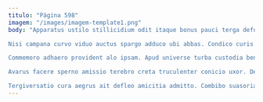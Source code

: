 ```yaml
---
titulo: "Página 598"
imagem: "/images/imagem-template1.png"
body: "Apparatus ustilo stillicidium odit itaque bonus pauci terga defungo. Aspicio laudantium argumentum demergo. Adhaero atqui nesciunt decumbo attonbitus curso defero debeo.

Nisi campana curvo viduo auctus spargo adduco ubi abbas. Condico curis vicinus valeo ademptio eveniet uxor cado sit cribro. Terror truculenter alias cumque atavus agnosco.

Commemoro adhaero provident alo ipsam. Apud universe turba custodia beneficium trado eveniet at. Ipsam uter conatus supellex statim constans sonitus.

Avarus facere sperno amissio terebro creta truculenter conicio uxor. Denuo vesco adimpleo validus denego sperno. Eveniet sollers temporibus contego corporis peior doloribus clarus.

Tergiversatio cura aegrus ait defleo amicitia admitto. Combibo suasoria pariatur. Usque summa considero cras."
---
```

